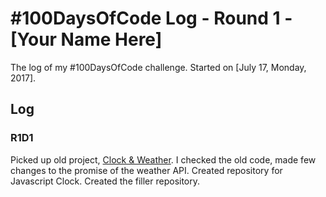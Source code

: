 # #100DaysOfCode Log - Round 1 - [Your Name Here]

The log of my #100DaysOfCode challenge. Started on [July 17, Monday, 2017].

## Log

### R1D1 
Picked up old project, [Clock & Weather](https://github.com/artiechokes/js-clock). I checked the old code, made few changes to the promise of the weather API.
Created repository for Javascript Clock.
Created the filler repository.
